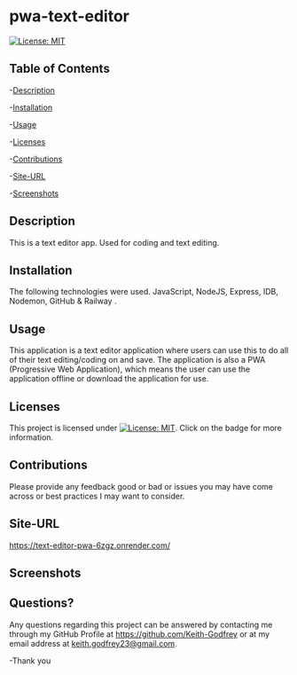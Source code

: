 # pwa-text-editor
  
 [![License: MIT](https://img.shields.io/badge/License-MIT-yellow.svg)](https://opensource.org/licenses/MIT)
  ## Table of Contents
  
 -[Description](#Description)
  
 -[Installation](#Installation)
  
 -[Usage](#Usage)
  
 -[Licenses](#Licenses)
  
 -[Contributions](#Contributions)
  
 -[Site-URL](#Site-URL)
  
 -[Screenshots](#Screenshots)

  ## Description
  This is a text editor app. Used for coding and text editing.

  ## Installation
  The following technologies were used. JavaScript, NodeJS, Express, IDB, Nodemon, GitHub & Railway .

  ## Usage
  This application is a text editor application where users can use this to do all of their text editing/coding on and save. The application is also a PWA (Progressive Web Application), which means the user can use the application offline or download the application for use.

  ## Licenses
  This project is licensed under [![License: MIT](https://img.shields.io/badge/License-MIT-yellow.svg)](https://opensource.org/licenses/MIT). Click on the badge for more information.

  ## Contributions
  Please provide any feedback good or bad or issues you may have come across or best practices I may want to consider. 

  ## Site-URL
  https://text-editor-pwa-6zgz.onrender.com/

  ## Screenshots



  ## Questions?
  Any questions regarding this project can be answered by contacting me through my GitHub Profile at https://github.com/Keith-Godfrey or at my email address at keith.godfrey23@gmail.com. 

  -Thank you